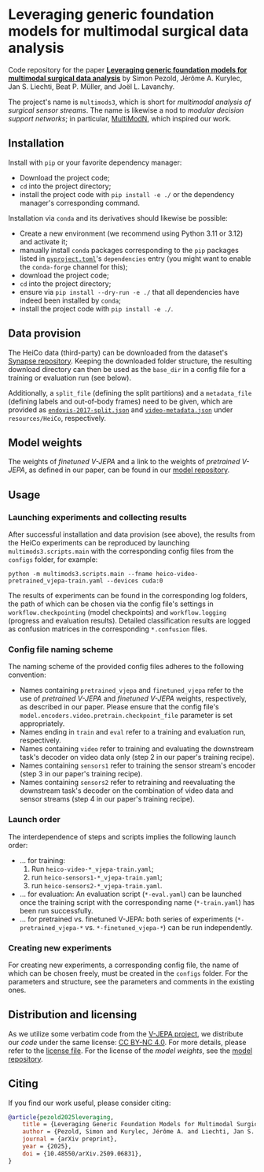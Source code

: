 # Leveraging generic foundation models for multimodal surgical data analysis

Code repository for the paper
[**Leveraging generic foundation models for multimodal surgical data analysis**](https://arxiv.org/abs/2509.06831)
by Simon Pezold, Jérôme A. Kurylec, Jan S. Liechti, Beat P. Müller, and Joël L. Lavanchy.

The project's name is `multimods3`, which is short for *multimodal analysis of surgical sensor streams*. The name is
likewise a nod to *modular decision support networks*; in particular, [MultiModN](https://arxiv.org/abs/2309.14118),
which inspired our work.

## Installation

Install with `pip` or your favorite dependency manager:
- Download the project code;
- `cd` into the project directory;
- install the project code with `pip install -e ./` or the dependency manager's corresponding command.

Installation via `conda` and its derivatives should likewise be possible:
- Create a new environment (we recommend using Python 3.11 or 3.12) and activate it;
- manually install `conda` packages corresponding to the `pip` packages listed in [`pyproject.toml`](./pyproject.toml)'s
  `dependencies` entry (you might want to enable the `conda-forge` channel for this);
- download the project code;
- `cd` into the project directory;
- ensure via `pip install --dry-run -e ./` that all dependencies have indeed been installed by `conda`;
- install the project code with `pip install -e ./`.

## Data provision

The HeiCo data (third-party) can be downloaded from the dataset's [Synapse repository](https://doi.org/10.7303/syn21903917).
Keeping the downloaded folder structure, the resulting download directory can then be used as the `base_dir` in a config
file for a training or evaluation run (see below).

Additionally, a `split_file` (defining the split partitions) and a `metadata_file` (defining labels and out-of-body
frames) need to be given, which are provided as [`endovis-2017-split.json`](resources/HeiCo/endovis-2017-split.json) and
[`video-metadata.json`](resources/HeiCo/video-metadata.json) under `resources/HeiCo`, respectively.

## Model weights

The weights of *finetuned V-JEPA* and a link to the weights of *pretrained V-JEPA*, as defined in our paper, can be
found in our [model repository](https://huggingface.co/DigitalSurgeryLab-Basel/ML-CDS-2025).

## Usage

### Launching experiments and collecting results

After successful installation and data provision (see above), the results from the HeiCo experiments can be reproduced
by launching `multimods3.scripts.main` with the corresponding config files from the `configs` folder, for example:
```shell
python -m multimods3.scripts.main --fname heico-video-pretrained_vjepa-train.yaml --devices cuda:0
```

The results of experiments can be found in the corresponding log folders, the path of which can be chosen via the
config file's settings in `workflow.checkpointing` (model checkpoints) and `workflow.logging` (progress and evaluation
results). Detailed classification results are logged as confusion matrices in the corresponding `*.confusion` files.

### Config file naming scheme

The naming scheme of the provided config files adheres to the following convention:
- Names containing `pretrained_vjepa` and `finetuned_vjepa` refer to the use of *pretrained V-JEPA* and
  *finetuned V-JEPA* weights, respectively, as described in our paper. Please ensure that the config file's
  `model.encoders.video.pretrain.checkpoint_file` parameter is set appropriately.
- Names ending in `train` and `eval` refer to a training and evaluation run, respectively.
- Names containing `video` refer to training and evaluating the downstream task's decoder on video data only
  (step 2 in our paper's training recipe).
- Names containing `sensors1` refer to training the sensor stream's encoder
  (step 3 in our paper's training recipe).
- Names containing `sensors2` refer to retraining and reevaluating the downstream task's decoder on the combination of
  video data and sensor streams (step 4 in our paper's training recipe).

### Launch order

The interdependence of steps and scripts implies the following launch order:

- … for training:
  1. Run `heico-video-*_vjepa-train.yaml`;
  2. run `heico-sensors1-*_vjepa-train.yaml`;
  3. run `heico-sensors2-*_vjepa-train.yaml`.
- … for evaluation: An evaluation script (`*-eval.yaml`) can be launched once the training script with the
  corresponding name (`*-train.yaml`) has been run successfully.
- … for pretrained vs. finetuned V-JEPA: both series of experiments (`*-pretrained_vjepa-*` vs. `*-finetuned_vjepa-*`)
  can be run independently.

### Creating new experiments

For creating new experiments, a corresponding config file, the name of which can be chosen freely, must be created in
the `configs` folder. For the parameters and structure, see the parameters and comments in the existing ones.

## Distribution and licensing

As we utilize some verbatim code from the [V-JEPA project](https://github.com/facebookresearch/jepa/), we distribute our
*code* under the same license: [CC BY-NC 4.0](https://creativecommons.org/licenses/by-nc/4.0/). For more details, please
refer to the [license file](./LICENSE.txt). For the license of the *model weights*, see the
[model repository](https://huggingface.co/DigitalSurgeryLab-Basel/ML-CDS-2025).

## Citing

If you find our work useful, please consider citing:
```bibtex
@article{pezold2025leveraging,
    title = {Leveraging Generic Foundation Models for Multimodal Surgical Data Analysis}, 
    author = {Pezold, Simon and Kurylec, Jérôme A. and Liechti, Jan S. and Müller, Beat P. and Lavanchy, Joël L.},
    journal = {arXiv preprint},
    year = {2025},
    doi = {10.48550/arXiv.2509.06831},
}
```
